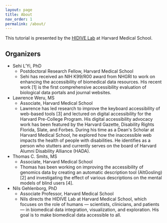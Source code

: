 ```yaml
---
layout: page
title: About
nav_order: 1
permalink: /about/
---
```


This tutorial is presented by the [HIDIVE Lab](hidivelab.org) at Harvard Medical School. 

## Organizers
- Sehi L’Yi, PhD
    - Postdoctoral Research Fellow, Harvard Medical School
    - Sehi has received an NIH K99/R00 award from NHGRI to work on enhancing the accessibility of biomedical data resources. His recent work [1] is the first comprehensive accessibility evaluation of biological data portals and journal websites.
- Lawrence Weru, MS
    - Associate, Harvard Medical School
    - Lawrence has led research to improve the keyboard accessibility of web-based tools [3] and lectured on digital accessibility for the Harvard Pre-College Program. His digital accessibility advocacy work has been featured by the Harvard Gazette, Disability Rights Florida, Slate, and Forbes. During his time as a Dean's Scholar at Harvard Medical School, he explored how the inaccessible web impacts the health of people with disabilities. He identifies as a person who stutters and currently serves on the board of Harvard Alumni Disability Alliance (HADA).
- Thomas C. Smits, MS
    - Associate, Harvard Medical School
    - Thomas has been working on improving the accessibility of genomics data by creating an automatic description tool (AltGosling) [2] and investigating the effect of various descriptions on the mental models of blind users [4].
- Nils Gehlenborg, PhD
    - Associate Professor, Harvard Medical School
    - Nils directs the HIDIVE Lab at Harvard Medical School, which focuses on the role of humans — scientists, clinicians, and patients — in biomedical data integration, visualization, and exploration. His goal is to make biomedical data accessible to all.
